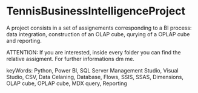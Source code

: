 # TennisBusinessIntelligenceProject
A project consists in a set of assignements corresponding to a BI process: data integration, construction of an OLAP cube, qurying of a OPLAP cube and reporting.

ATTENTION: If you are interested, inside every folder you can find the relative assigment. For further informations dm me.

keyWords: Python, Power BI, SQL Server Management Studio, Visual Studio, CSV, Data Celaning, Database, Flows, SSIS, SSAS, Dimensions, OLAP cube, OPLAP cube, MDX query, Reporting
